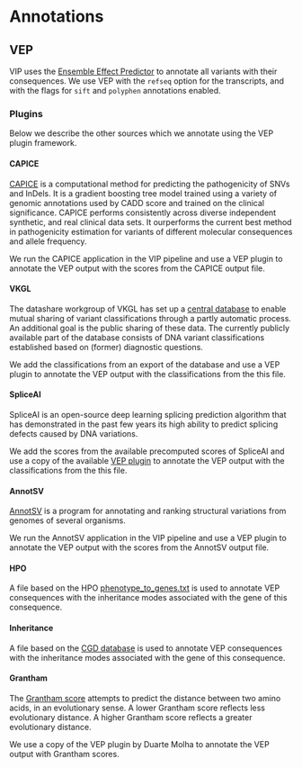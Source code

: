 # Annotations

## VEP
VIP uses the [Ensemble Effect Predictor](https://github.com/Ensembl/ensembl-vep) to annotate all variants with their consequences. We use VEP with the `refseq` option for the transcripts, and with the flags for `sift` and `polyphen` annotations enabled.

### Plugins
Below we describe the other sources which we annotate using the VEP plugin framework.

#### CAPICE
[CAPICE](https://github.com/molgenis/capice) is a computational method for predicting the pathogenicity of SNVs and InDels. It is a gradient boosting tree model trained using a variety of genomic annotations used by CADD score and trained on the clinical significance. CAPICE performs consistently across diverse independent synthetic, and real clinical data sets. It ourperforms the current best method in pathogenicity estimation for variants of different molecular consequences and allele frequency.

We run the CAPICE application in the VIP pipeline and use a VEP plugin to annotate the VEP output with the scores from the CAPICE output file.

#### VKGL
The datashare workgroup of VKGL has set up a [central database](https://www.vkgl.nl/nl/diagnostiek/vkgl-datashare-database) to enable mutual sharing of variant classifications through a partly automatic process. An additional goal is the public sharing of these data. The currently publicly available part of the database consists of DNA variant classifications established based on (former) diagnostic questions.

We add the classifications from an export of the database and use a VEP plugin to annotate the VEP output with the classifications from the this file.

#### SpliceAI
SpliceAI is an open-source deep learning splicing prediction algorithm that has demonstrated in the past few years its high ability to predict splicing defects caused by DNA variations.

We add the scores from the available precomputed scores of SpliceAI and use a copy of the available [VEP plugin](https://github.com/Ensembl/VEP_plugins/blob/release/109/SpliceAI.pm) to annotate the VEP output with the classifications from the this file.

#### AnnotSV
[AnnotSV](https://lbgi.fr/AnnotSV/) is a program for annotating and ranking structural variations from genomes of several organisms.

We run the AnnotSV application in the VIP pipeline and use a VEP plugin to annotate the VEP output with the scores from the AnnotSV output file.

#### HPO
A file based on the HPO [phenotype_to_genes.txt](http://purl.obolibrary.org/obo/hp/hpoa/phenotype_to_genes.txt) is used to annotate VEP consequences with the inheritance modes associated with the gene of this consequence.

#### Inheritance
A file based on the [CGD database](https://research.nhgri.nih.gov/CGD/) is used to annotate VEP consequences with the inheritance modes associated with the gene of this consequence.

#### Grantham
The [Grantham score](https://www.science.org/doi/10.1126/science.185.4154.862) attempts to predict the distance between two amino acids, in an evolutionary sense. A lower Grantham score reflects less evolutionary distance. A higher Grantham score reflects a greater evolutionary distance.

We use a copy of the VEP plugin by Duarte Molha to annotate the VEP output with  Grantham scores.
